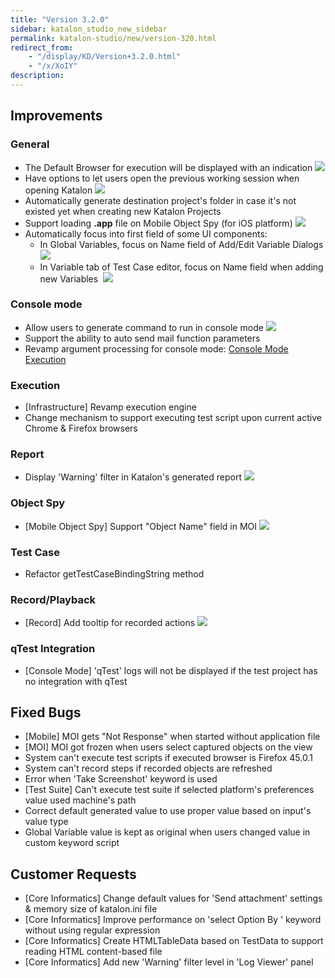 ```yaml
---
title: "Version 3.2.0"
sidebar: katalon_studio_new_sidebar
permalink: katalon-studio/new/version-320.html
redirect_from:
    - "/display/KD/Version+3.2.0.html"
    - "/x/XoIY"
description:
---
```

Improvements
------------

### General

*   The Default Browser for execution will be displayed with an indication
    ![](../../images/katalon-studio/docs/version-320/image2016-4-6-123A153A58.png)
*   Have options to let users open the previous working session when opening Katalon
    ![](../../images/katalon-studio/docs/version-320/image2016-4-6-123A103A5.png)
*   Automatically generate destination project's folder in case it's not existed yet when creating new Katalon Projects
*   Support loading **.app** file on Mobile Object Spy (for iOS platform)
    ![](../../images/katalon-studio/docs/version-320/image2016-4-6-123A293A14.png)
*   Automatically focus into first field of some UI components:
    *   In Global Variables, focus on Name field of Add/Edit Variable Dialogs
        ![](../../images/katalon-studio/docs/version-320/image2016-4-6-123A143A15.png)
    *   In Variable tab of Test Case editor, focus on Name field when adding new Variables 
        ![](../../images/katalon-studio/docs/version-320/image2016-4-6-123A143A47.png)

### Console mode

*   Allow users to generate command to run in console mode
    ![](../../images/katalon-studio/docs/version-320/image2016-4-6-123A223A48.png)
*   Support the ability to auto send mail function parameters
*   Revamp argument processing for console mode: [Console Mode Execution](/display/KD/Console+Mode+Execution)

### Execution

*   \[Infrastructure\] Revamp execution engine
*   Change mechanism to support executing test script upon current active Chrome & Firefox browsers


### Report

*   Display 'Warning' filter in Katalon's generated report
    ![](../../images/katalon-studio/docs/version-320/image2016-4-6-123A353A1.png)

### Object Spy

*   \[Mobile Object Spy\] Support "Object Name" field in MOI
    ![](../../images/katalon-studio/docs/version-320/object_name.png)

### Test Case

*   Refactor getTestCaseBindingString method

### Record/Playback

*   \[Record\] Add tooltip for recorded actions
    ![](../../images/katalon-studio/docs/version-320/image2016-4-6-123A383A25.png)

### qTest Integration

*   \[Console Mode\] 'qTest' logs will not be displayed if the test project has no integration with qTest

Fixed Bugs
----------

*   \[Mobile\] MOI gets "Not Response" when started without application file
*   \[MOI\] MOI got frozen when users select captured objects on the view
*   System can't execute test scripts if executed browser is Firefox 45.0.1
*   System can't record steps if recorded objects are refreshed
*   Error when 'Take Screenshot' keyword is used
*   \[Test Suite\] Can't execute test suite if selected platform's preferences value used machine's path
*   Correct default generated value to use proper value based on input's value type
*   Global Variable value is kept as original when users changed value in custom keyword script

Customer Requests
-----------------

*   \[Core Informatics\] Change default values for 'Send attachment' settings & memory size of katalon.ini file
*   \[Core Informatics\] Improve performance on 'select Option By ' keyword without using regular expression
*   \[Core Informatics\] Create HTMLTableData based on TestData to support reading HTML content-based file
*   \[Core Informatics\] Add new 'Warning' filter level in 'Log Viewer' panel